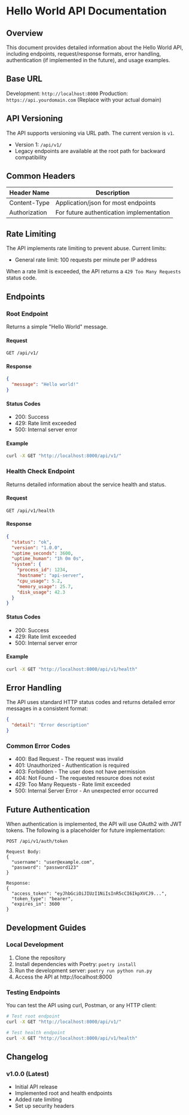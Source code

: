 # Hello World API Documentation

## Overview

This document provides detailed information about the Hello World API, including endpoints, request/response formats, error handling, authentication (if implemented in the future), and usage examples.

## Base URL

Development: `http://localhost:8000`
Production: `https://api.yourdomain.com` (Replace with your actual domain)

## API Versioning

The API supports versioning via URL path. The current version is `v1`.

- Version 1: `/api/v1/`
- Legacy endpoints are available at the root path for backward compatibility

## Common Headers

| Header Name | Description |
|-------------|-------------|
| Content-Type | Application/json for most endpoints |
| Authorization | For future authentication implementation |

## Rate Limiting

The API implements rate limiting to prevent abuse. Current limits:

- General rate limit: 100 requests per minute per IP address

When a rate limit is exceeded, the API returns a `429 Too Many Requests` status code.

## Endpoints

### Root Endpoint

Returns a simple "Hello World" message.

#### Request

```
GET /api/v1/
```

#### Response

```json
{
  "message": "Hello world!"
}
```

#### Status Codes

- 200: Success
- 429: Rate limit exceeded
- 500: Internal server error

#### Example

```bash
curl -X GET "http://localhost:8000/api/v1/"
```

### Health Check Endpoint

Returns detailed information about the service health and status.

#### Request

```
GET /api/v1/health
```

#### Response

```json
{
  "status": "ok",
  "version": "1.0.0",
  "uptime_seconds": 3600,
  "uptime_human": "1h 0m 0s",
  "system": {
    "process_id": 1234,
    "hostname": "api-server",
    "cpu_usage": 5.2,
    "memory_usage": 25.7,
    "disk_usage": 42.3
  }
}
```

#### Status Codes

- 200: Success
- 429: Rate limit exceeded
- 500: Internal server error

#### Example

```bash
curl -X GET "http://localhost:8000/api/v1/health"
```

## Error Handling

The API uses standard HTTP status codes and returns detailed error messages in a consistent format:

```json
{
  "detail": "Error description"
}
```

### Common Error Codes

- 400: Bad Request - The request was invalid
- 401: Unauthorized - Authentication is required
- 403: Forbidden - The user does not have permission
- 404: Not Found - The requested resource does not exist
- 429: Too Many Requests - Rate limit exceeded
- 500: Internal Server Error - An unexpected error occurred

## Future Authentication

When authentication is implemented, the API will use OAuth2 with JWT tokens. The following is a placeholder for future implementation:

```
POST /api/v1/auth/token

Request Body:
{
  "username": "user@example.com",
  "password": "password123"
}

Response:
{
  "access_token": "eyJhbGciOiJIUzI1NiIsInR5cCI6IkpXVCJ9...",
  "token_type": "bearer",
  "expires_in": 3600
}
```

## Development Guides

### Local Development

1. Clone the repository
2. Install dependencies with Poetry: `poetry install`
3. Run the development server: `poetry run python run.py`
4. Access the API at http://localhost:8000

### Testing Endpoints

You can test the API using curl, Postman, or any HTTP client:

```bash
# Test root endpoint
curl -X GET "http://localhost:8000/api/v1/"

# Test health endpoint
curl -X GET "http://localhost:8000/api/v1/health"
```

## Changelog

### v1.0.0 (Latest)

- Initial API release
- Implemented root and health endpoints
- Added rate limiting
- Set up security headers 